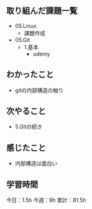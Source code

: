 ## 取り組んだ課題一覧

- 05.Linux
  - 課題作成
- 05.Git
  - 1.基本
    - udemy


## わかったこと
- gitの内部構造の触り

## 次やること
- 5.Gitの続き

## 感じたこと
- 内部構造は面白い

## 学習時間

今日：1.5h
今週：9h
累計：81.5h

